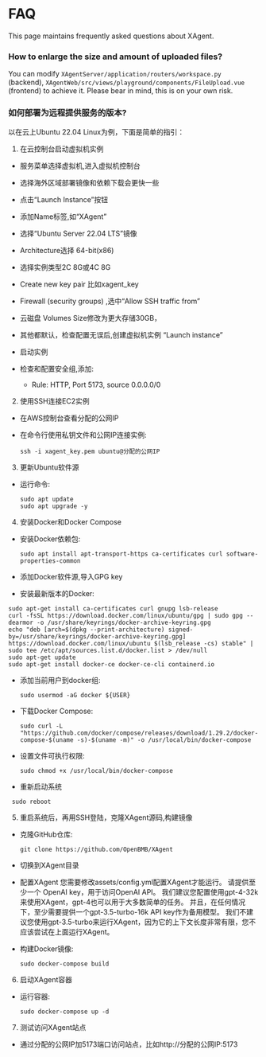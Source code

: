 # FAQ
This page maintains frequently asked questions about XAgent.

### How to enlarge the size and amount of uploaded files? 

You can modify `XAgentServer/application/routers/workspace.py` (backend), `XAgentWeb/src/views/playground/components/FileUpload.vue` (frontend) to achieve it. Please bear in mind, this is on your own risk.

### 如何部署为远程提供服务的版本? 

以在云上Ubuntu 22.04 Linux为例，下面是简单的指引：
1. 在云控制台启动虚拟机实例

- 服务菜单选择虚拟机,进入虚拟机控制台
  
- 选择海外区域部署镜像和依赖下载会更快一些
  
- 点击“Launch Instance”按钮
  
- 添加Name标签,如“XAgent”
  
- 选择“Ubuntu Server 22.04 LTS”镜像
  
- Architecture选择 64-bit(x86)

- 选择实例类型2C 8G或4C 8G

- Create new key pair 比如xagent_key

- Firewall (security groups) ,选中“Allow SSH traffic from” 

- 云磁盘 Volumes Size修改为更大存储30GB，

- 其他都默认，检查配置无误后,创建虚拟机实例 “Launch instance”
  
- 启动实例
  
- 检查和配置安全组,添加:
  - Rule: HTTP, Port 5173, source 0.0.0.0/0

2. 使用SSH连接EC2实例
- 在AWS控制台查看分配的公网IP

- 在命令行使用私钥文件和公网IP连接实例:

  ```
  ssh -i xagent_key.pem ubuntu@分配的公网IP
  ```

3. 更新Ubuntu软件源

- 运行命令:

  ```
  sudo apt update
  sudo apt upgrade -y
  ```

4. 安装Docker和Docker Compose

- 安装Docker依赖包:

  ```
  sudo apt install apt-transport-https ca-certificates curl software-properties-common
  ```

- 添加Docker软件源,导入GPG key

- 安装最新版本的Docker:
 ```
 sudo apt-get install ca-certificates curl gnupg lsb-release
 curl -fsSL https://download.docker.com/linux/ubuntu/gpg | sudo gpg --dearmor -o /usr/share/keyrings/docker-archive-keyring.gpg
 echo "deb [arch=$(dpkg --print-architecture) signed-by=/usr/share/keyrings/docker-archive-keyring.gpg] https://download.docker.com/linux/ubuntu $(lsb_release -cs) stable" | sudo tee /etc/apt/sources.list.d/docker.list > /dev/null
 sudo apt-get update
 sudo apt-get install docker-ce docker-ce-cli containerd.io
  ```

- 添加当前用户到docker组: 

  ```
  sudo usermod -aG docker ${USER}
  ```

- 下载Docker Compose:

  ```
  sudo curl -L "https://github.com/docker/compose/releases/download/1.29.2/docker-compose-$(uname -s)-$(uname -m)" -o /usr/local/bin/docker-compose
  ```

- 设置文件可执行权限:

  ```
  sudo chmod +x /usr/local/bin/docker-compose
  ```

- 重新启动系统
 ```
  sudo reboot
  ```

5. 重启系统后，再用SSH登陆，克隆XAgent源码,构建镜像

- 克隆GitHub仓库:

  ```
  git clone https://github.com/OpenBMB/XAgent
  ```

- 切换到XAgent目录

- 配置XAgent
您需要修改assets/config.yml配置XAgent才能运行。 请提供至少一个 OpenAI key，用于访问OpenAI API。
我们建议您配置使用gpt-4-32k来使用XAgent，gpt-4也可以用于大多数简单的任务。 并且，在任何情况下，至少需要提供一个gpt-3.5-turbo-16k API key作为备用模型。 我们不建议您使用gpt-3.5-turbo来运行XAgent，因为它的上下文长度非常有限，您不应该尝试在上面运行XAgent。



- 构建Docker镜像:

  ```
  sudo docker-compose build
  ```

6. 启动XAgent容器

- 运行容器:

  ```
  sudo docker-compose up -d
  ```


7. 测试访问XAgent站点

- 通过分配的公网IP加5173端口访问站点，比如http://分配的公网IP:5173
